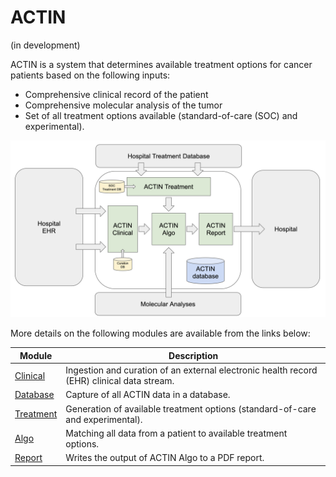 # ACTIN

(in development)

ACTIN is a system that determines available treatment options for cancer patients based on the following inputs:
 - Comprehensive clinical record of the patient
 - Comprehensive molecular analysis of the tumor
 - Set of all treatment options available (standard-of-care (SOC) and experimental).

![ACTIN System](system/src/main/resources/actin_system.png)
 
More details on the following modules are available from the links below:

Module  | Description
---|---
[Clinical](clinical) | Ingestion and curation of an external electronic health record (EHR) clinical data stream.
[Database](database) | Capture of all ACTIN data in a database.
[Treatment](treatment) | Generation of available treatment options (standard-of-care and experimental).
[Algo](algo) | Matching all data from a patient to available treatment options.
[Report](report) | Writes the output of ACTIN Algo to a PDF report.
  